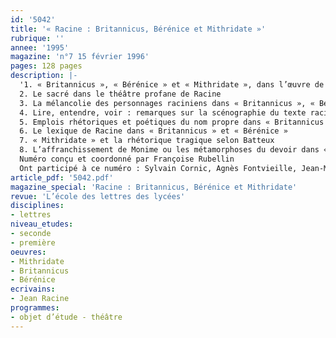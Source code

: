 ```yaml
---
id: '5042'
title: '« Racine : Britannicus, Bérénice et Mithridate »'
rubrique: ''
annee: '1995'
magazine: 'n°7 15 février 1996'
pages: 128 pages
description: |-
  '1. « Britannicus », « Bérénice » et « Mithridate », dans l’œuvre de Racine
  2. Le sacré dans le théâtre profane de Racine
  3. La mélancolie des personnages raciniens dans « Britannicus », « Bérénice », « Mithridate »
  4. Lire, entendre, voir : remarques sur la scénographie du texte racinien
  5. Emplois rhétoriques et poétiques du nom propre dans « Britannicus »
  6. Le lexique de Racine dans « Britannicus » et « Bérénice »
  7. « Mithridate » et la rhétorique tragique selon Batteux
  8. L’affranchissement de Monime ou les métamorphoses du devoir dans « Mithridate »
  Numéro conçu et coordonné par Françoise Rubellin
  Ont participé à ce numéro : Sylvain Cornic, Agnès Fontvieille, Jean-Michel Gouvard, Jean-Pierre Landry, Jacques Morel, Claudine Nédélec, Jean-Noël Pascal et Jean Rohou'
article_pdf: '5042.pdf'
magazine_special: 'Racine : Britannicus, Bérénice et Mithridate'
revue: 'L’école des lettres des lycées'
disciplines:
- lettres
niveau_etudes:
- seconde
- première
oeuvres:
- Mithridate
- Britannicus
- Bérénice
ecrivains:
- Jean Racine
programmes:
- objet d’étude - théâtre
---
```

